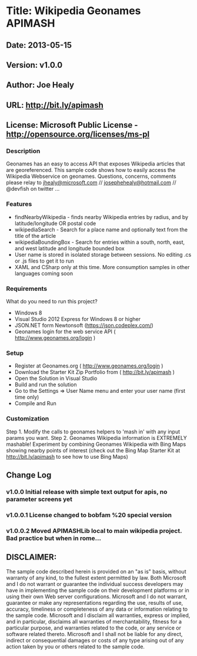 # Title: Wikipedia Geonames APIMASH
## Date: 2013-05-15
## Version: v1.0.0
## Author:  Joe Healy 
## URL: http://bit.ly/apimash
## License: Microsoft Public License - http://opensource.org/licenses/ms-pl
### Description
Geonames has an easy to access API that exposes Wikipedia articles that are georeferenced.  This sample code shows how to easily access the Wikipedia Webservice on geonames. 
Questions, concerns, comments please relay to jhealy@microsoft.com // josephehealy@hotmail.com // @devfish on twitter ...

### Features
 - findNearbyWikipedia - finds nearby Wikipedia entries by radius, and by latitude/longitude OR postal code
 - wikipediaSearch - Search for a place name and optionally text from the title of the article
 - wikipediaBoundingBox - Search for entries within a south, north, east, and west latitude and longitude bounded box
 - User name is stored in isolated storage between sessions.  No editing .cs or .js files to get it to run
 - XAML and CSharp only at this time.  More consumption samples in other languages coming soon

### Requirements
What do you need to run this project? 
- Windows 8
- Visual Studio 2012 Express for Windows 8 or higher
- JSON.NET form Newtonsoft (https://json.codeplex.com/)
- Geonames login for the web service API ( http://www.geonames.org/login )

### Setup
- Register at Geonames.org (  http://www.geonames.org/login )
- Download the Starter Kit Zip Portfolio from ( http://bit.ly/apimash )
- Open the Solution in Visual Studio
- Build and run the solution
- Go to the Settings => User Name menu and enter your user name (first time only)
- Compile and Run

### Customization
Step 1. Modify the calls to geonames helpers to 'mash in' with any input params you want.
Step 2. Geonames Wikipedia information is EXTREMELY  mashable! Experiment by combining Geonames Wikipedia with Bing Maps showing nearby points of interest (check out the Bing Map Starter Kit at http://bit.ly/apimash to see how to use Bing Maps)

## Change Log
### v1.0.0 Initial release with simple text output for apis, no parameter screens yet
### v1.0.0.1 License changed to bobfam %20 special version
### v1.0.0.2 Moved APIMASHLib local to main wikipedia project.  Bad practice but when in rome...

## DISCLAIMER: 
The sample code described herein is provided on an "as is" basis, without warranty of any kind, to the fullest extent permitted by law. Both Microsoft and I do not warrant or guarantee the individual success developers may have in implementing the sample code on their development platforms or in using their own Web server configurations. 
Microsoft and I do not warrant, guarantee or make any representations regarding the use, results of use, accuracy, timeliness or completeness of any data or information relating to the sample code. Microsoft and I disclaim all warranties, express or implied, and in particular, disclaims all warranties of merchantability, fitness for a particular purpose, and warranties related to the code, or any service or software related thereto. 
Microsoft and I shall not be liable for any direct, indirect or consequential damages or costs of any type arising out of any action taken by you or others related to the sample code.

